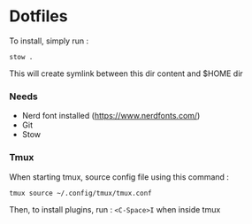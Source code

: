 # Dotfiles

To install, simply run : 
```
stow .
```

This will create symlink between this dir content and $HOME dir

### Needs

- Nerd font installed (https://www.nerdfonts.com/)
- Git 
- Stow

### Tmux

When starting tmux, source config file using this command : 
```
tmux source ~/.config/tmux/tmux.conf
```

Then, to install plugins, run : `<C-Space>I` when inside tmux

